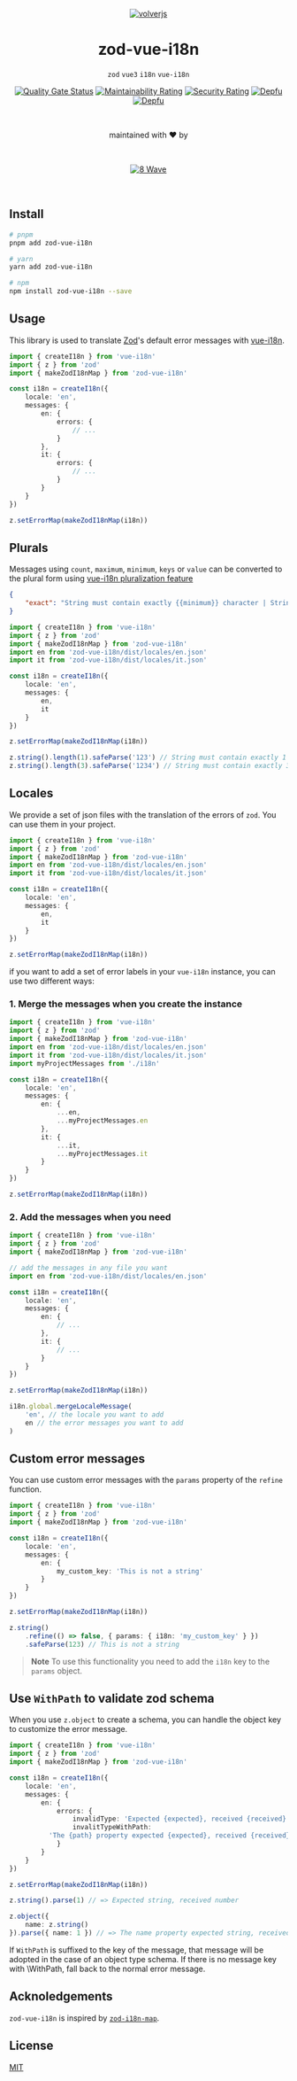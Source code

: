 <div align="center">

[![volverjs](docs/static/zod-vue-i18n.svg)](https://volverjs.github.io/zod-vue-i18n)

# zod-vue-i18n

`zod` `vue3` `i18n` `vue-i18n`

[![Quality Gate Status](https://sonarcloud.io/api/project_badges/measure?project=volverjs_zod-vue-i18n&metric=alert_status)](https://sonarcloud.io/summary/new_code?id=volverjs_zod-vue-i18n) [![Maintainability Rating](https://sonarcloud.io/api/project_badges/measure?project=volverjs_zod-vue-i18n&metric=sqale_rating)](https://sonarcloud.io/summary/new_code?id=volverjs_zod-vue-i18n) [![Security Rating](https://sonarcloud.io/api/project_badges/measure?project=volverjs_zod-vue-i18n&metric=security_rating)](https://sonarcloud.io/summary/new_code?id=volverjs_zod-vue-i18n) [![Depfu](https://badges.depfu.com/badges/0fc5114253837ef87562eb64d185a853/status.svg)](https://depfu.com) [![Depfu](https://badges.depfu.com/badges/0fc5114253837ef87562eb64d185a853/overview.svg)](https://depfu.com/github/volverjs/zod-vue-i18n?project_id=38573)

<br>

maintained with ❤️ by

<br>

[![8 Wave](docs/static/8wave.svg)](https://8wave.it)

<br>

</div>

## Install

```bash
# pnpm
pnpm add zod-vue-i18n

# yarn
yarn add zod-vue-i18n

# npm
npm install zod-vue-i18n --save
```

## Usage

This library is used to translate [Zod](https://github.com/colinhacks/zod)'s default error messages with [vue-i18n](https://github.com/intlify/vue-i18n-next/).

```typescript
import { createI18n } from 'vue-i18n'
import { z } from 'zod'
import { makeZodI18nMap } from 'zod-vue-i18n'

const i18n = createI18n({
    locale: 'en',
    messages: {
        en: {
            errors: {
                // ...
            }
        },
        it: {
            errors: {
                // ...
            }
        }
    }
})

z.setErrorMap(makeZodI18nMap(i18n))
```

## Plurals

Messages using `count`, `maximum`, `minimum`, `keys` or `value` can be converted to the plural form using [vue-i18n pluralization feature](https://vue-i18n.intlify.dev/guide/essentials/pluralization.html#basic-usage)

```json
{
    "exact": "String must contain exactly {{minimum}} character | String must contain exactly {{minimum}} characters"
}
```

```typescript
import { createI18n } from 'vue-i18n'
import { z } from 'zod'
import { makeZodI18nMap } from 'zod-vue-i18n'
import en from 'zod-vue-i18n/dist/locales/en.json'
import it from 'zod-vue-i18n/dist/locales/it.json'

const i18n = createI18n({
    locale: 'en',
    messages: {
        en,
        it
    }
})

z.setErrorMap(makeZodI18nMap(i18n))

z.string().length(1).safeParse('123') // String must contain exactly 1 character
z.string().length(3).safeParse('1234') // String must contain exactly 3 characters
```

## Locales

We provide a set of json files with the translation of the errors of `zod`. You can use them in your project.

```typescript
import { createI18n } from 'vue-i18n'
import { z } from 'zod'
import { makeZodI18nMap } from 'zod-vue-i18n'
import en from 'zod-vue-i18n/dist/locales/en.json'
import it from 'zod-vue-i18n/dist/locales/it.json'

const i18n = createI18n({
    locale: 'en',
    messages: {
        en,
        it
    }
})

z.setErrorMap(makeZodI18nMap(i18n))
```

if you want to add a set of error labels in your `vue-i18n` instance, you can use two different ways:

### 1. Merge the messages when you create the instance

```typescript
import { createI18n } from 'vue-i18n'
import { z } from 'zod'
import { makeZodI18nMap } from 'zod-vue-i18n'
import en from 'zod-vue-i18n/dist/locales/en.json'
import it from 'zod-vue-i18n/dist/locales/it.json'
import myProjectMessages from './i18n'

const i18n = createI18n({
    locale: 'en',
    messages: {
        en: {
            ...en,
            ...myProjectMessages.en
        },
        it: {
            ...it,
            ...myProjectMessages.it
        }
    }
})

z.setErrorMap(makeZodI18nMap(i18n))
```

### 2. Add the messages when you need

```typescript
import { createI18n } from 'vue-i18n'
import { z } from 'zod'
import { makeZodI18nMap } from 'zod-vue-i18n'

// add the messages in any file you want
import en from 'zod-vue-i18n/dist/locales/en.json'

const i18n = createI18n({
    locale: 'en',
    messages: {
        en: {
            // ...
        },
        it: {
            // ...
        }
    }
})

z.setErrorMap(makeZodI18nMap(i18n))

i18n.global.mergeLocaleMessage(
    'en', // the locale you want to add
    en // the error messages you want to add
)
```

## Custom error messages

You can use custom error messages with the `params` property of the `refine` function.

```typescript
import { createI18n } from 'vue-i18n'
import { z } from 'zod'
import { makeZodI18nMap } from 'zod-vue-i18n'

const i18n = createI18n({
    locale: 'en',
    messages: {
        en: {
            my_custom_key: 'This is not a string'
        }
    }
})

z.setErrorMap(makeZodI18nMap(i18n))

z.string()
    .refine(() => false, { params: { i18n: 'my_custom_key' } })
    .safeParse(123) // This is not a string
```

> **Note**
> To use this functionality you need to add the `i18n` key to the `params` object.

## Use `WithPath` to validate zod schema

When you use `z.object` to create a schema, you can handle the object key to customize the error message.

```typescript
import { createI18n } from 'vue-i18n'
import { z } from 'zod'
import { makeZodI18nMap } from 'zod-vue-i18n'

const i18n = createI18n({
    locale: 'en',
    messages: {
        en: {
            errors: {
                invalidType: 'Expected {expected}, received {received}',
                invalitTypeWithPath:
          'The {path} property expected {expected}, received {received}'
            }
        }
    }
})

z.setErrorMap(makeZodI18nMap(i18n))

z.string().parse(1) // => Expected string, received number

z.object({
    name: z.string()
}).parse({ name: 1 }) // => The name property expected string, received number
```

If `WithPath` is suffixed to the key of the message, that message will be adopted in the case of an object type schema.
If there is no message key with \WithPath, fall back to the normal error message.

## Acknoledgements

`zod-vue-i18n` is inspired by [`zod-i18n-map`](https://github.com/aiji42/zod-i18n).

## License

[MIT](http://opensource.org/licenses/MIT)
